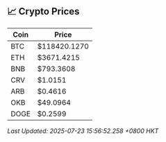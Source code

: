 ## 📈 Crypto Prices

| Coin | Price |
| ---- | ----- |
| BTC | $118420.1270 |
| ETH | $3671.4215 |
| BNB | $793.3608 |
| CRV | $1.0151 |
| ARB | $0.4616 |
| OKB | $49.0964 |
| DOGE | $0.2599 |

_Last Updated: 2025-07-23 15:56:52.258 +0800 HKT_